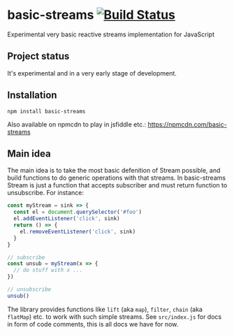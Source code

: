 # basic-streams [![Build Status](https://travis-ci.org/rpominov/basic-streams.svg?branch=master)](https://travis-ci.org/rpominov/basic-streams)

Experimental very basic reactive streams implementation for JavaScript

## Project status

It's experimental and in a very early stage of development.

## Installation

```
npm install basic-streams
```

Also available on npmcdn to play in jsfiddle etc.: https://npmcdn.com/basic-streams

## Main idea

The main idea is to take the most basic defenition of Stream possible, and build functions to do generic operations with that streams.
In basic-streams Stream is just a function that accepts subscriber and must return function to unsubscribe.
For instance:

```js
const myStream = sink => {
  const el = document.querySelector('#foo')
  el.addEventListener('click', sink)
  return () => {
    el.removeEventListener('click', sink)
  }
}

// subscribe
const unsub = myStream(x => {
  // do stuff with x ...
})

// unsubscribe
unsub()
```

The library provides functions like `lift` (aka `map`), `filter`, `chain` (aka `flatMap`) etc. to work with such simple streams.
See `src/index.js` for docs in form of code comments, this is all docs we have for now.